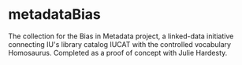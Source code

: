 # metadataBias
The collection for the Bias in Metadata project, a linked-data initiative connecting IU's library catalog IUCAT with the controlled vocabulary Homosaurus. Completed as a proof of concept with Julie Hardesty.

